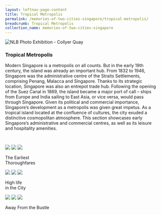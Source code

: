 ```yaml
---
layout: leftnav-page-content
title: Tropical Metropolis
permalink: /memories-of-two-cities-singapore/tropical-metropolis/
breadcrumb: Tropical Metropolis
collection_name: memories-of-two-cities-singapore
---
```

![NLB Photo Exhibition - Collyer Quay](/images/tropical-metropolis-banner.jpg)
### **Tropical Metropolis**

Modern Singapore is a metropolis on all counts. But in the early 19th century, the island was already an important hub. From 1832 to 1946, Singapore was the administrative centre of the Straits Settlements, comprising Penang, Malacca and Singapore. Thanks to its strategic location, Singapore was also an entrepot trade hub. Following the opening of the Suez Canal in 1869, the island became a major port of call – ships from Europe and India sailing to East Asia, or vice versa, would pass through Singapore. Given its political and commercial importance, Singapore’s development as a metropolis was given great impetus. As a tropical island located at the confluence of cultures, the city exuded a distinctive cosmopolitan atmosphere. This section showcases early Singapore’s administrative and commercial centres, as well as its leisure and hospitality amenities.

<p>&nbsp;</p>

<div class="category-stacked-area">
  
<div class="photo-stacked-wrap">
  <div class="photos">
    <img class="photo-lv-1" src="/images/thoroughfares-photo-stack-1.png">
    <img class="photo-lv-2" src="/images/thoroughfares-photo-stack-2.png">
    <img class="photo-lv-3" src="/images/thoroughfares-photo-stack-3.png">
  </div>
  <p>The Earliest<br>Thorough&shy;fares</p>
  <a class="cover" href="/memories-of-two-cities-singapore/tropical-metropolis/the-earliest-thoroughfares/"></a>
</div> 
  
<div class="photo-stacked-wrap">
  <div class="photos">
    <img class="photo-lv-1" src="/images/highlife-photo-stack-1.png">
    <img class="photo-lv-2" src="/images/highlife-photo-stack-2.png">
    <img class="photo-lv-3" src="/images/highlife-photo-stack-3.png">
  </div>
  <p>High life<br>in the City</p>
  <a class="cover" href="/memories-of-two-cities-singapore/tropical-metropolis/high-life-in-the-city/"></a>
</div>

</div>

<div class="category-stacked-area">
  
<div class="photo-stacked-wrap">
  <div class="photos">
    <img class="photo-lv-1" src="/images/bustle-photo-stack-1.png">
    <img class="photo-lv-2" src="/images/bustle-photo-stack-2.png">
    <img class="photo-lv-3" src="/images/bustle-photo-stack-3.png">
  </div>
  <p>Away From the Bustle</p>
  <a class="cover" href="/memories-of-two-cities-singapore/tropical-metropolis/away-from-the-bustle"></a>
</div> 

</div>

